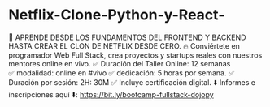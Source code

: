 # Netflix-Clone-Python-y-React-
🚀 APRENDE DESDE LOS FUNDAMENTOS DEL FRONTEND Y BACKEND HASTA CREAR EL CLON DE NETFLIX DESDE CERO.
🔥 Conviértete en programador Web Full Stack, crea proyectos y startups reales con nuestros mentores online en vivo.
✅ Duración del Taller Online: 12 semanas  <br/>
✅ modalidad: online en #vivo
✅ dedicación: 5 horas por semana.
✅ Duración por sesión: 2H: 30M
✅ Incluye certificación digital.
⬇️ Informes e inscripciones aquí ⬇️:
https://bit.ly/bootcamp-fullstack-dojopy

